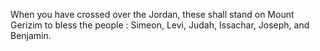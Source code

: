 When you have crossed over the Jordan, these shall stand on Mount Gerizim to bless the people : Simeon, Levi, Judah, Issachar, Joseph, and Benjamin.
